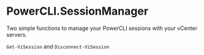 # PowerCLI.SessionManager

Two simple functions to manage your PowerCLI sessions with your vCenter servers.

`Get-ViSession` and `Disconnect-ViSession`
